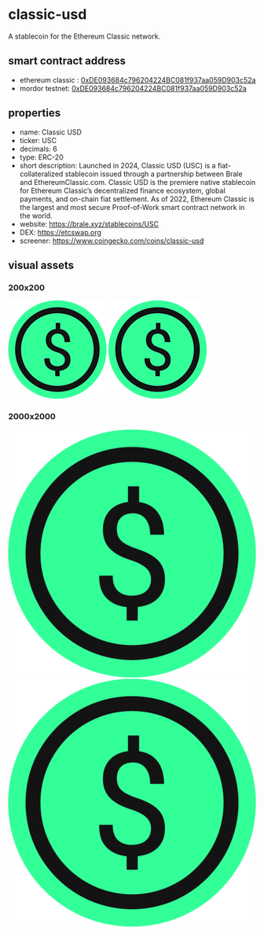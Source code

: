 # classic-usd
A stablecoin for the Ethereum Classic network.

## smart contract address
* ethereum classic : [0xDE093684c796204224BC081f937aa059D903c52a](https://etc.blockscout.com/token/0xDE093684c796204224BC081f937aa059D903c52a)
* mordor testnet: [0xDE093684c796204224BC081f937aa059D903c52a](https://etc-mordor.blockscout.com/token/0xDE093684c796204224BC081f937aa059D903c52a)

## properties
* name: Classic USD
* ticker: USC
* decimals: 6
* type: ERC-20
* short description: Launched in 2024, Classic USD (USC) is a fiat-collateralized stablecoin issued through a partnership between Brale and EthereumClassic.com. Classic USD is the premiere native stablecoin for Ethereum Classic’s decentralized finance ecosystem, global payments, and on-chain fiat settlement. As of 2022, Ethereum Classic is the largest and most secure Proof-of-Work smart contract network in the world.
* website: https://brale.xyz/stablecoins/USC
* DEX: https://etcswap.org
* screener: https://www.coingecko.com/coins/classic-usd

## visual assets

### 200x200
![gif](./assets/usc-logo-200x200.gif "gif")
![png](./assets/usc-logo-200x200.png "png")

### 2000x2000
![gif](./assets/usc-source-2000x2000.gif "gif")
![png](./assets/usc-source-2000x2000.png "png")
